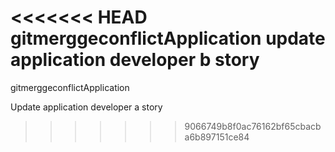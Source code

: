 <<<<<<< HEAD
gitmerggeconflictApplication
update application developer b story
=======
gitmerggeconflictApplication 

Update application developer a story
>>>>>>> 9066749b8f0ac76162bf65cbacba6b897151ce84

